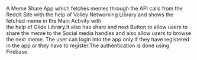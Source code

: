 A Meme Share App which fetches memes through the API calls from the Reddit Site with the help of Volley Networking Library and shows the fetched meme in the Main Activity with  
the help of Glide Library.It also has share and next Button to allow users to share the meme to the Social media handles and also allow users to browse the next meme.
The user can login into the app only if they have registered in the app or they have to register.The authentication is done using Firebase. 

